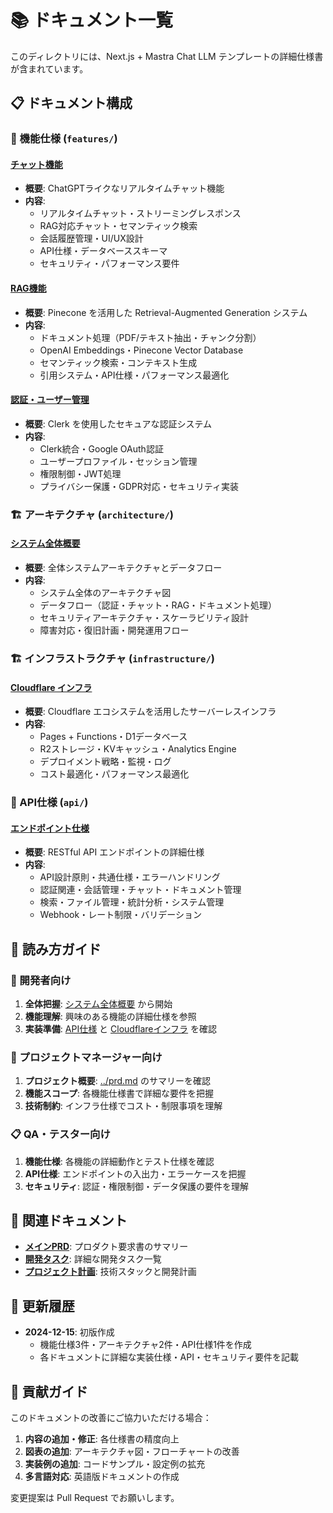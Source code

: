 # 📚 ドキュメント一覧

このディレクトリには、Next.js + Mastra Chat LLM テンプレートの詳細仕様書が含まれています。

## 📋 ドキュメント構成

### 📁 機能仕様 (`features/`)

#### [チャット機能](./features/chat.md)

- **概要**: ChatGPTライクなリアルタイムチャット機能
- **内容**:
  - リアルタイムチャット・ストリーミングレスポンス
  - RAG対応チャット・セマンティック検索
  - 会話履歴管理・UI/UX設計
  - API仕様・データベーススキーマ
  - セキュリティ・パフォーマンス要件

#### [RAG機能](./features/rag.md)

- **概要**: Pinecone を活用した Retrieval-Augmented Generation システム
- **内容**:
  - ドキュメント処理（PDF/テキスト抽出・チャンク分割）
  - OpenAI Embeddings・Pinecone Vector Database
  - セマンティック検索・コンテキスト生成
  - 引用システム・API仕様・パフォーマンス最適化

#### [認証・ユーザー管理](./features/auth.md)

- **概要**: Clerk を使用したセキュアな認証システム
- **内容**:
  - Clerk統合・Google OAuth認証
  - ユーザープロファイル・セッション管理
  - 権限制御・JWT処理
  - プライバシー保護・GDPR対応・セキュリティ実装

### 🏗️ アーキテクチャ (`architecture/`)

#### [システム全体概要](./architecture/system-overview.md)

- **概要**: 全体システムアーキテクチャとデータフロー
- **内容**:
  - システム全体のアーキテクチャ図
  - データフロー（認証・チャット・RAG・ドキュメント処理）
  - セキュリティアーキテクチャ・スケーラビリティ設計
  - 障害対応・復旧計画・開発運用フロー

### 🏗️ インフラストラクチャ (`infrastructure/`)

#### [Cloudflare インフラ](./infrastructure/cloudflare.md)

- **概要**: Cloudflare エコシステムを活用したサーバーレスインフラ
- **内容**:
  - Pages + Functions・D1データベース
  - R2ストレージ・KVキャッシュ・Analytics Engine
  - デプロイメント戦略・監視・ログ
  - コスト最適化・パフォーマンス最適化

### 🔌 API仕様 (`api/`)

#### [エンドポイント仕様](./api/endpoints.md)

- **概要**: RESTful API エンドポイントの詳細仕様
- **内容**:
  - API設計原則・共通仕様・エラーハンドリング
  - 認証関連・会話管理・チャット・ドキュメント管理
  - 検索・ファイル管理・統計分析・システム管理
  - Webhook・レート制限・バリデーション

## 📖 読み方ガイド

### 🚀 開発者向け

1. **全体把握**: [システム全体概要](./architecture/system-overview.md) から開始
2. **機能理解**: 興味のある機能の詳細仕様を参照
3. **実装準備**: [API仕様](./api/endpoints.md) と [Cloudflareインフラ](./infrastructure/cloudflare.md) を確認

### 🎯 プロジェクトマネージャー向け

1. **プロジェクト概要**: [../prd.md](../prd.md) のサマリーを確認
2. **機能スコープ**: 各機能仕様書で詳細な要件を把握
3. **技術制約**: インフラ仕様でコスト・制限事項を理解

### 📋 QA・テスター向け

1. **機能仕様**: 各機能の詳細動作とテスト仕様を確認
2. **API仕様**: エンドポイントの入出力・エラーケースを把握
3. **セキュリティ**: 認証・権限制御・データ保護の要件を理解

## 🔗 関連ドキュメント

- **[メインPRD](../prd.md)**: プロダクト要求書のサマリー
- **[開発タスク](../task.md)**: 詳細な開発タスク一覧
- **[プロジェクト計画](../plan.md)**: 技術スタックと開発計画

## 📝 更新履歴

- **2024-12-15**: 初版作成
  - 機能仕様3件・アーキテクチャ2件・API仕様1件を作成
  - 各ドキュメントに詳細な実装仕様・API・セキュリティ要件を記載

## 🤝 貢献ガイド

このドキュメントの改善にご協力いただける場合：

1. **内容の追加・修正**: 各仕様書の精度向上
2. **図表の追加**: アーキテクチャ図・フローチャートの改善
3. **実装例の追加**: コードサンプル・設定例の拡充
4. **多言語対応**: 英語版ドキュメントの作成

変更提案は Pull Request でお願いします。
